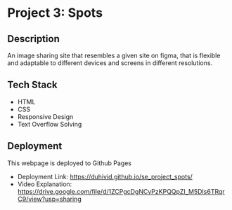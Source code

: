 # Project 3: Spots

## Description

An image sharing site that resembles a given site on figma, that is flexible and adaptable to different devices and screens in different resolutions.

## Tech Stack

- HTML
- CSS
- Responsive Design
- Text Overflow Solving

## Deployment

This webpage is deployed to Github Pages

- Deployment Link: https://duhivid.github.io/se_project_spots/
- Video Explanation: https://drive.google.com/file/d/1ZCPgcDgNCyPzKPQQpZI_M5DIs6TRqrC9/view?usp=sharing
